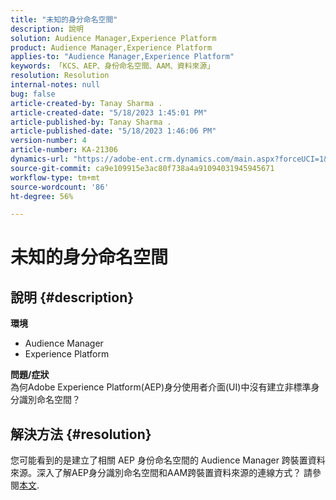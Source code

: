 ```yaml
---
title: "未知的身分命名空間"
description: 說明
solution: Audience Manager,Experience Platform
product: Audience Manager,Experience Platform
applies-to: "Audience Manager,Experience Platform"
keywords: 「KCS、AEP、身份命名空間、AAM、資料來源」
resolution: Resolution
internal-notes: null
bug: false
article-created-by: Tanay Sharma .
article-created-date: "5/18/2023 1:45:01 PM"
article-published-by: Tanay Sharma .
article-published-date: "5/18/2023 1:46:06 PM"
version-number: 4
article-number: KA-21306
dynamics-url: "https://adobe-ent.crm.dynamics.com/main.aspx?forceUCI=1&pagetype=entityrecord&etn=knowledgearticle&id=0d534b2f-82f5-ed11-8848-6045bd006268"
source-git-commit: ca9e109915e3ac80f738a4a91094031945945671
workflow-type: tm+mt
source-wordcount: '86'
ht-degree: 56%

---
```


# 未知的身分命名空間

## 說明 {#description}

<b>環境</b>
- Audience Manager
- Experience Platform




<b>問題/症狀</b>
<br>為何Adobe Experience Platform(AEP)身分使用者介面(UI)中沒有建立非標準身分識別命名空間？<br>

## 解決方法 {#resolution}


您可能看到的是建立了相關 AEP 身份命名空間的 Audience Manager 跨裝置資料來源。深入了解AEP身分識別命名空間和AAM跨裝置資料來源的連線方式？ 請參閱[本文](https://experienceleague.adobe.com/docs/experience-cloud-kcs/kbarticles/KA-21305.html?lang=zh-Hant).
